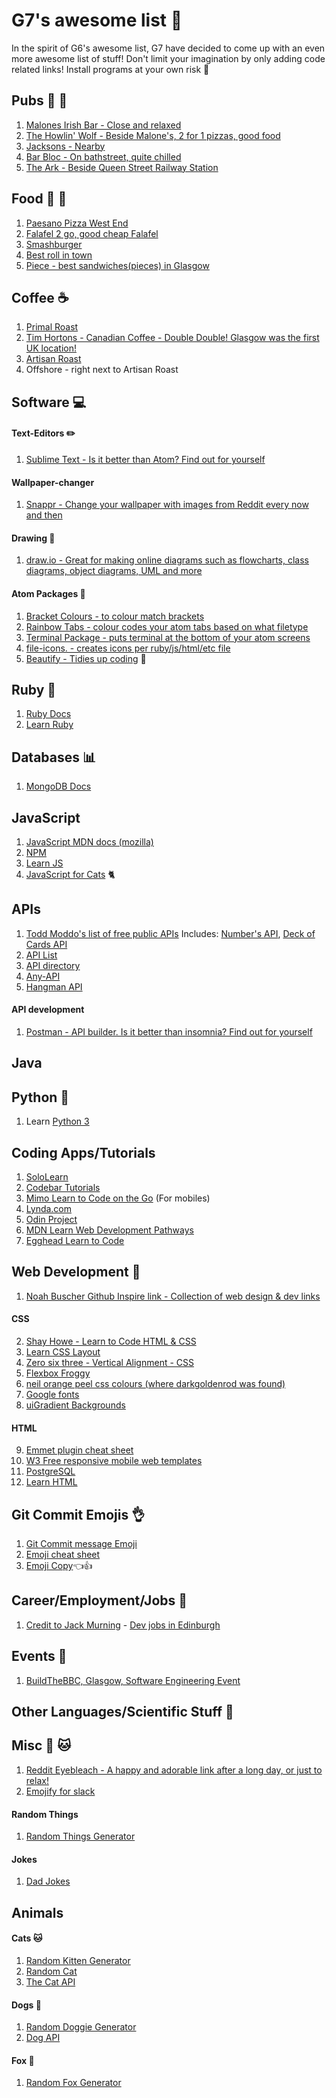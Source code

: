 # G7's awesome list :muscle:
In the spirit of G6's awesome list, G7 have decided to come up with an even more awesome list of stuff! Don't limit your imagination by only adding code related links! Install programs at your own risk :eyes:



## Pubs :beers: :wine_glass:
1. [Malones Irish Bar - Close and relaxed](https://goo.gl/maps/AANU1mG8NHp)
2. [The Howlin' Wolf - Beside Malone's, 2 for 1 pizzas, good food](https://goo.gl/maps/FUe38fgUefQ2)
3. [Jacksons - Nearby](https://goo.gl/maps/C2rFSh9kzj42)
4. [Bar Bloc - On bathstreet, quite chilled](https://goo.gl/maps/va6xABTGuE72)
5. [The Ark - Beside Queen Street Railway Station](https://goo.gl/maps/pFwGEu95UiP2)


## Food :pizza: :hamburger: 
1. [Paesano Pizza West End](https://goo.gl/maps/LjxT2BPMyFq)
2. [Falafel 2 go, good cheap Falafel](https://goo.gl/maps/v1Hq49XDpam)
3. [Smashburger](https://goo.gl/maps/ubPaL2dM2A22)
4. [Best roll in town](https://www.youtube.com/watch?v=dQw4w9WgXcQ)
5. [Piece - best sandwiches(pieces) in Glasgow](https://goo.gl/maps/cG6WY2tbFa82)


## Coffee :coffee:
1. [Primal Roast](https://goo.gl/maps/JCRV2Bs7inu)
2. [Tim Hortons - Canadian Coffee - Double Double!  Glasgow was the first UK location!](http://timhortons.co.uk/)
3. [Artisan Roast](https://goo.gl/maps/WJV2di4NmjE2)
4. Offshore - right next to Artisan Roast


## Software :computer:

#### Text-Editors :pencil2:
1. [Sublime Text - Is it better than Atom? Find out for yourself](https://www.sublimetext.com/)

#### Wallpaper-changer 
1. [Snappr - Change your wallpaper with images from Reddit every now and then](https://francesc.xyz/projects/snappr/)

#### Drawing :pencil:
1. [draw.io - Great for making online diagrams such as flowcharts, class diagrams, object diagrams, UML and more](https://www.draw.io/)

#### Atom Packages :lipstick:
1. [Bracket Colours - to colour match brackets](https://atom.io/packages/nms-color-bracket)
2. [Rainbow Tabs - colour codes your atom tabs based on what filetype](https://atom.io/packages/rainbow-tabs)
3. [Terminal Package - puts terminal at the bottom of your atom screens](https://atom.io/packages/platformio-ide-terminal)
4. [file-icons. - creates icons per ruby/js/html/etc file](https://atom.io/packages/file-icons)
5. [Beautify - Tidies up coding](https://atom.io/packages/atom-beautify) :bath:

## Ruby :gem:
1. [Ruby Docs](http://ruby-doc.org/)
2. [Learn Ruby](https://www.learnrubyonline.org/)


## Databases :bar_chart:
1. [MongoDB Docs](https://docs.mongodb.com/manual/)


## JavaScript
1. [JavaScript MDN docs (mozilla)](https://developer.mozilla.org/en-US/docs/Web/JavaScript)
2. [NPM](https://www.npmjs.com/)
3. [Learn JS](https://www.learn-js.org/)
4. [JavaScript for Cats](http://jsforcats.com/) 🐈


## APIs
1. [Todd Moddo's list of free public APIs](https://github.com/toddmotto/public-apis)
Includes: [Number's API](http://numbersapi.com/), [Deck of Cards API](http://deckofcardsapi.com/)
2. [API List](https://apilist.fun/)
3. [API directory](https://www.programmableweb.com/apis/directory)
4. [Any-API](https://any-api.com/)
5. [Hangman API](http://hangman-api.herokuapp.com/api)

#### API development
1. [Postman - API builder. Is it better than insomnia? Find out for yourself](https://www.getpostman.com/)


## Java


## Python :snake:
1. Learn [Python 3](https://docs.python.org/3/)


## Coding Apps/Tutorials 
1. [SoloLearn](https://www.sololearn.com/)
2. [Codebar Tutorials](http://tutorials.codebar.io/)
3. [Mimo Learn to Code on the Go](https://getmimo.com/) (For mobiles)
4. [Lynda.com](https://www.lynda.com/)
5. [Odin Project](https://www.theodinproject.com/)
6. [MDN Learn Web Development Pathways](https://developer.mozilla.org/en-US/docs/Learn)
7. [Egghead Learn to Code](https://egghead.io/browse/frameworks)


## Web Development :art:
1. [Noah Buscher Github Inspire link - Collection of web design & dev links](https://github.com/noahbuscher/inspire)

#### CSS
2. [Shay Howe - Learn to Code HTML & CSS](https://learn.shayhowe.com/html-css/)
3. [Learn CSS Layout](http://learnlayout.com/)
4. [Zero six three - Vertical Alignment - CSS](http://zerosixthree.se/vertical-align-anything-with-just-3-lines-of-css/)
5. [Flexbox Froggy](http://flexboxfroggy.com/)
6. [neil orange peel css colours (where darkgoldenrod was found)](http://colours.neilorangepeel.com/)
7. [Google fonts](https://fonts.google.com/)
8. [uiGradient Backgrounds](https://uigradients.com/)

#### HTML
9. [Emmet plugin cheat sheet](https://docs.emmet.io/cheat-sheet/)
10. [W3 Free responsive mobile web templates](https://w3layouts.com/)
11. [PostgreSQL](https://www.postgresql.org/docs/11/static/index.html)
12. [Learn HTML](https://www.learn-html.org/) 


## Git Commit Emojis :ok_hand:
1. [Git Commit message Emoji](https://gist.github.com/parmentf/035de27d6ed1dce0b36a)
2. [Emoji cheat sheet](https://www.webfx.com/tools/emoji-cheat-sheet/)
3. [Emoji Copy](https://www.emojicopy.com/)👈👍


## Career/Employment/Jobs :information_desk_person:
1. [Credit to Jack Murning](https://github.com/JackRMurning) - [Dev jobs in Edinburgh](https://gist.github.com/rossghill/3aceb0b18c2efa097538594ef277df21)


## Events :hotel:
1. [BuildTheBBC, Glasgow, Software Engineering Event](https://www.eventbrite.co.uk/e/buildthebbc-glasgow-software-engineering-event-tickets-49479566716)


## Other Languages/Scientific Stuff :rocket:


## Misc :dog: :cat:
1. [Reddit Eyebleach - A happy and adorable link after a long day, or just to relax!](https://www.reddit.com/r/Eyebleach/)
2. [Emojify for slack](https://emojify.cool/)

#### Random Things
1. [Random Things Generator](https://www.getrandomthings.com/)

#### Jokes
1. [Dad Jokes](https://icanhazdadjoke.com/)

## Animals

#### Cats :cat:
1. [Random Kitten Generator](http://www.randomkittengenerator.com/)
2. [Random Cat](http://random.cat/view/1586)
3. [The Cat API](http://thecatapi.com/)

#### Dogs :dog:
1. [Random Doggie Generator](https://www.randomdoggiegenerator.com/)
2. [Dog API](https://dog.ceo/dog-api/)

#### Fox 🦊
1. [Random Fox Generator](https://randomfox.ca/)

